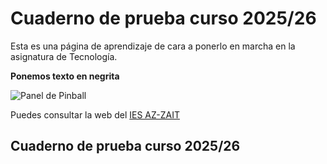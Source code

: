 # Cuaderno de prueba curso 2025/26
Esta es una página de aprendizaje de cara a ponerlo en marcha en la asignatura de Tecnología.

**Ponemos texto en negrita**

![Panel de Pinball](imagenes/CopiaPinball.jpg)

Puedes consultar la web del [IES AZ-ZAIT](https://www.iesaz-zait.es)

## Cuaderno de prueba curso 2025/26
